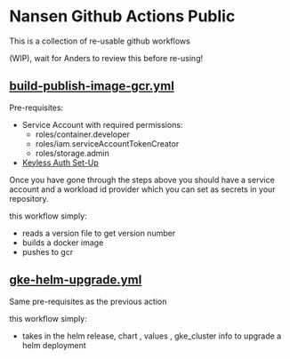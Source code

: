 # Nansen Github Actions Public

This is a collection of re-usable github workflows

(WIP), wait for Anders to review this before re-using! 

## [build-publish-image-gcr.yml](build-publish-image-gcr.yml)

Pre-requisites:
- Service Account with required permissions:
    - roles/container.developer       
    - roles/iam.serviceAccountTokenCreator    
    - roles/storage.admin      
- [Keyless Auth Set-Up](https://cloud.google.com/blog/products/identity-security/enabling-keyless-authentication-from-github-actions)

Once you have gone through the steps above you should have a service account and a workload id provider which you can set as secrets in your repository. 

this workflow simply:
- reads a version file to get version number 
- builds a docker image 
- pushes to gcr 

## [gke-helm-upgrade.yml](gke-helm-upgrade.yml)

Same pre-requisites as the previous action

this workflow simply:
- takes in the helm release, chart , values , gke_cluster info to upgrade a helm deployment
